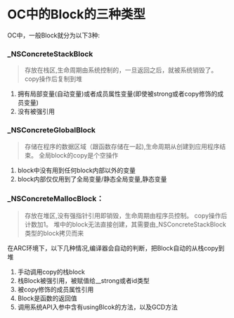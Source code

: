 # OC中的Block的三种类型

OC中，一般Block就分为以下3种:

### _NSConcreteStackBlock
>存放在栈区,生命周期由系统控制的，一旦返回之后，就被系统销毁了。
copy操作后复制到堆

1. 拥有局部变量(自动变量)或者成员属性变量(即使被strong或者copy修饰的成员变量)
2. 没有被强引用

### _NSConcreteGlobalBlock
>存储在程序的数据区域（跟函数存储在一起),生命周期从创建到应用程序结束。
全局block的copy是个空操作

1. block中没有用到任何block内部以外的变量
2. block内部仅仅用到了全局变量/静态全局变量,静态变量

### _NSConcreteMallocBlock：
>存放在堆区,没有强指针引用即销毁，生命周期由程序员控制。
copy操作后计数加1。
堆中的block无法直接创建，其需要由_NSConcreteStackBlock类型的block拷贝而来

在ARC环境下，以下几种情况,编译器会自动的判断，把Block自动的从栈copy到堆
1. 手动调用copy的栈block
2. 栈Block被强引用，被赋值给__strong或者id类型
3. 被copy修饰的成员属性引用
3. Block是函数的返回值
4. 调用系统API入参中含有usingBlcok的方法，以及GCD方法
